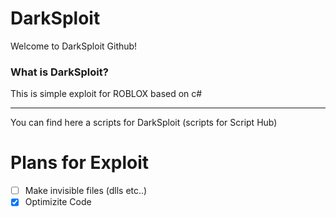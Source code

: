 # DarkSploit
Welcome to DarkSploit Github!
### What is DarkSploit?
This is simple exploit for ROBLOX based on c#
____
You can find here a scripts for DarkSploit (scripts for Script Hub)
# Plans for Exploit
- [ ] Make invisible files (dlls etc..)
- [X] Optimizite Code 
